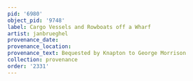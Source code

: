 ```yaml
---
pid: '6980'
object_pid: '9748'
label: Cargo Vessels and Rowboats off a Wharf
artist: janbrueghel
provenance_date:
provenance_location:
provenance_text: Bequested by Knapton to George Morrison
collection: provenance
order: '2331'
---
```

